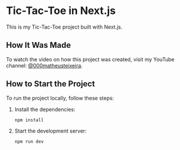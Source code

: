 
# Tic-Tac-Toe in Next.js

This is my Tic-Tac-Toe project built with Next.js.

## How It Was Made

To watch the video on how this project was created, visit my YouTube channel: [@000matheusteixeira](https://www.youtube.com/@000matheusteixeira).

## How to Start the Project

To run the project locally, follow these steps:

1. Install the dependencies:
   ```bash
   npm install
   
2. Start the development server:
   ```bash
   npm run dev